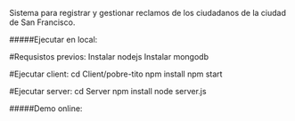 Sistema para registrar y gestionar reclamos de los ciudadanos de la ciudad de San Francisco.

#####Ejecutar en local:

#Requsistos previos:
    Instalar nodejs
    Instalar mongodb

#Ejecutar client:
    cd Client/pobre-tito
    npm install
    npm start

#Ejecutar server:
    cd Server
    npm install
    node server.js


#####Demo online:
